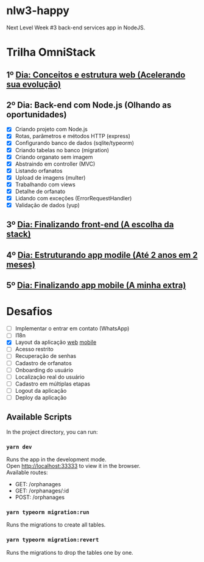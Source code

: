 # nlw3-happy
Next Level Week #3 back-end services app in NodeJS.

# Trilha OmniStack
## 1º [Dia: Conceitos e estrutura web (Acelerando sua evolução)](https://github.com/FlavioMiyaji/nlw3-happy-web)
## 2º Dia: Back-end com Node.js (Olhando as oportunidades)
* [x] Criando projeto com Node.js
* [x] Rotas, parâmetros e métodos HTTP (express)
* [x] Configurando banco de dados (sqlite/typeorm)
* [x] Criando tabelas no banco (migration)
* [x] Criando organato sem imagem
* [x] Abstraindo em controller (MVC)
* [x] Listando orfanatos
* [x] Upload de imagens (multer)
* [x] Trabalhando com views
* [x] Detalhe de orfanato
* [x] Lidando com exceções (ErrorRequestHandler)
* [x] Validação de dados (yup)
## 3º [Dia: Finalizando front-end (A escolha da stack)](https://github.com/FlavioMiyaji/nlw3-happy-web)
## 4º [Dia: Estruturando app modile (Até 2 anos em 2 meses)](https://github.com/FlavioMiyaji/nlw3-happy-mobile)
## 5º [Dia: Finalizando app mobile (A minha extra)](https://github.com/FlavioMiyaji/nlw3-happy-mobile)

# Desafios
* [ ] Implementar o entrar em contato (WhatsApp)
* [ ] I18n
* [x] Layout da aplicação [web](https://www.figma.com/file/sUGL5uzKzs8judEMeZj6Kj/Happy-Web-2.0-Copy) [mobile](https://www.figma.com/file/nD2FlWH6aVeOg7Xo9YiACn/Happy-Mobile-2.0-Copy)
* [ ] Acesso restrito
* [ ] Recuperação de senhas
* [ ] Cadastro de orfanatos
* [ ] Onboarding do usuário
* [ ] Localização real do usuário
* [ ] Cadastro em múltiplas etapas
* [ ] Logout da aplicação
* [ ] Deploy da aplicação

## Available Scripts

In the project directory, you can run:

### `yarn dev`

Runs the app in the development mode.<br />
Open [http://localhost:33333](http://localhost:3333) to view it in the browser.<br />
Available routes:<br />
* GET: /orphanages<br />
* GET: /orphanages/:id<br />
* POST: /orphanages<br />

### `yarn typeorm migration:run`

Runs the migrations to create all tables.

### `yarn typeorm migration:revert`

Runs the migrations to drop the tables one by one.
